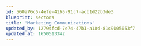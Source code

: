 ```yaml
---
id: 560a76c5-4efe-4165-91c7-acb1d22b3de3
blueprint: sectors
title: 'Marketing Communications'
updated_by: 12794fcd-7e74-47b1-a10d-81c9105053f7
updated_at: 1650513342
---
```

